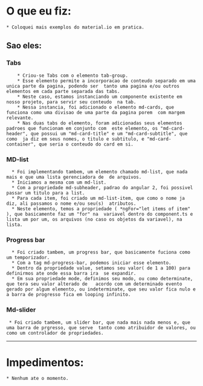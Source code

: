 # O que eu fiz:
    * Coloquei mais exemplos do material.io em pratica.

## Sao eles:
### Tabs
		* Criou-se Tabs com o elemento tab-group. 
		* Esse elemento permite a incorporacao de conteudo separado em uma unica parte da pagina, podendo ser  tanto uma pagina e/ou outros elementos em cada parte separada das tabs.
		* Neste caso, estamos instanciando um componente existente em nosso projeto, para servir seu conteudo  na tab.
        * Nessa instancia, foi adicionado o elemento md-cards, que funciona como uma divisao de uma parte da pagina porem  com margem relevante.
		* Nas duas tabs do elemento, foram adicionadas seus elementos padroes que funcionam em conjunto com  este elemento, os "md-card-header", que possui um "md-card-title" e um "md-card-subtitle", que  como  ja diz em seus nomes, o titulo e subtitulo, e "md-card-container", que seria o conteudo do card em si.

### MD-list 
	  * Foi implementando tambem, um elemento chamado md-list, que nada mais e que uma lista gerenciadora de  de arquivos.
	  * Iniciamos a mesma com um md-list.
	  * Com a propriedade md-subheader, padrao do angular 2, foi possivel passar um titulo para a list.
	  * Para cada item, foi criado um md-list-item, que como o nome ja diz, ali passamos o nome e/ou seu(s)  atributos. 
	  * Neste elemento, temos a propriedade ( *ngFor="let items of item" ), que basicamente faz um "for" na  variavel dentro do component.ts e lista um por um, os arquivos (no caso os objetos da variavel), na  lista.

### Progress bar
	  * Foi criado tambem, um progress bar, que basicamente fuciona como um temporizador.
	  * Com a tag md-progress-bar, podemos iniciar esse elemento.
	  * Dentro da propriedade value, setamos seu valor( de 1 a 100) para definirmos ate onde essa barra ira  se expandir.
	  * Em sua propriedade mode, definimos seu modo, ou como determinate, que tera seu valor alterado de   acordo com um determinado evento gerado por algum elemento, ou indeterminate, que seu valor fica nulo e  a barra de progresso fica em looping infinito.

### Md-slider
	 * Foi criado tambem, um slider bar, que nada mais nada menos e, que uma barra de prgresso, que serve  tanto como atribuidor de valores, ou como um controlador de propriedades.
	 
---
# Impedimentos:
    * Nenhum ate o momento.